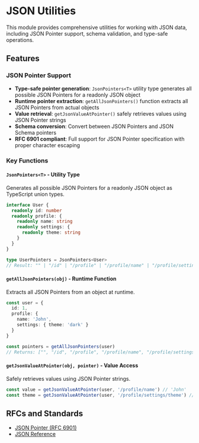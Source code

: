 # JSON Utilities

This module provides comprehensive utilities for working with JSON data, including JSON Pointer support, schema validation, and type-safe operations.

## Features

### JSON Pointer Support
- **Type-safe pointer generation**: `JsonPointers<T>` utility type generates all possible JSON Pointers for a readonly JSON object
- **Runtime pointer extraction**: `getAllJsonPointers()` function extracts all JSON Pointers from actual objects
- **Value retrieval**: `getJsonValueAtPointer()` safely retrieves values using JSON Pointer strings
- **Schema conversion**: Convert between JSON Pointers and JSON Schema pointers
- **RFC 6901 compliant**: Full support for JSON Pointer specification with proper character escaping

### Key Functions

#### `JsonPointers<T>` - Utility Type
Generates all possible JSON Pointers for a readonly JSON object as TypeScript union types.

```typescript
interface User {
  readonly id: number
  readonly profile: {
    readonly name: string
    readonly settings: {
      readonly theme: string
    }
  }
}

type UserPointers = JsonPointers<User>
// Result: "" | "/id" | "/profile" | "/profile/name" | "/profile/settings" | "/profile/settings/theme"
```

#### `getAllJsonPointers(obj)` - Runtime Function
Extracts all JSON Pointers from an object at runtime.

```typescript
const user = {
  id: 1,
  profile: {
    name: 'John',
    settings: { theme: 'dark' }
  }
}

const pointers = getAllJsonPointers(user)
// Returns: ["", "/id", "/profile", "/profile/name", "/profile/settings", "/profile/settings/theme"]
```

#### `getJsonValueAtPointer(obj, pointer)` - Value Access
Safely retrieves values using JSON Pointer strings.

```typescript
const value = getJsonValueAtPointer(user, '/profile/name') // 'John'
const theme = getJsonValueAtPointer(user, '/profile/settings/theme') // 'dark'
```

## RFCs and Standards
- [JSON Pointer (RFC 6901)](https://datatracker.ietf.org/doc/html/rfc6901)
- [JSON Reference](https://datatracker.ietf.org/doc/html/draft-pbryan-zyp-json-ref-03)
